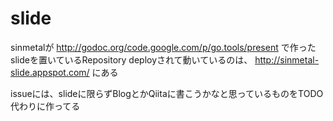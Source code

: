 slide
=====

sinmetalが http://godoc.org/code.google.com/p/go.tools/present で作ったslideを置いているRepository
deployされて動いているのは、 http://sinmetal-slide.appspot.com/ にある

issueには、slideに限らずBlogとかQiitaに書こうかなと思っているものをTODO代わりに作ってる
